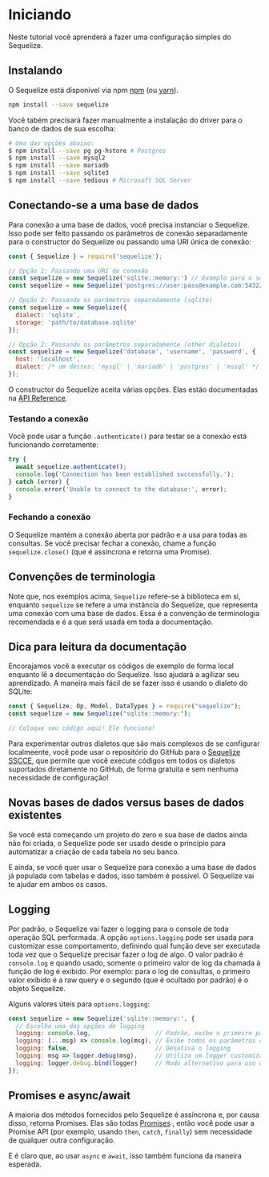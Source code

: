# Iniciando

Neste tutorial você aprenderá a fazer uma configuração simples do Sequelize.

## Instalando

O Sequelize está disponível via npm [npm](https://www.npmjs.com/package/sequelize) (ou [yarn](https://yarnpkg.com/package/sequelize)).

```sh
npm install --save sequelize
```
Você tabém precisará fazer manualmente a instalação do driver para o banco de dados de sua escolha:

```sh
# Uma das opções abaixo:
$ npm install --save pg pg-hstore # Postgres
$ npm install --save mysql2
$ npm install --save mariadb
$ npm install --save sqlite3
$ npm install --save tedious # Microsoft SQL Server
```

## Conectando-se a uma base de dados

Para conexão a uma base de dados, você precisa instanciar o Sequelize. Isso pode ser feito passando os parâmetros de conexão separadamente para o constructor do Sequelize ou passando uma URI única de conexão:

```js
const { Sequelize } = require('sequelize');

// Opção 1: Passando uma URI de conexão
const sequelize = new Sequelize('sqlite::memory:') // Examplo para o sqlite
const sequelize = new Sequelize('postgres://user:pass@example.com:5432/dbname') // Exemplo para o postgres

// Opção 2: Passando os parâmetros separadamente (sqlite)
const sequelize = new Sequelize({
  dialect: 'sqlite',
  storage: 'path/to/database.sqlite'
});

// Opção 2: Passando os parãmetros separadamente (other dialetos)
const sequelize = new Sequelize('database', 'username', 'password', {
  host: 'localhost',
  dialect: /* um destes: 'mysql' | 'mariadb' | 'postgres' | 'mssql' */
});
```

O constructor do Sequelize aceita várias opções. Elas estão documentadas na [API Reference](../class/lib/sequelize.js~Sequelize.html#instance-constructor-constructor).

### Testando a conexão

Você pode usar a função `.authenticate()` para testar se a conexão está funcionando corretamente:

```js
try {
  await sequelize.authenticate();
  console.log('Connection has been established successfully.');
} catch (error) {
  console.error('Unable to connect to the database:', error);
}
```

### Fechando a conexão

O Sequelize mantém a conexão aberta por padrão e a usa para todas as consultas. Se você precisar fechar a conexão, chame a função `sequelize.close()` (que é assíncrona e retorna uma Promise).

## Convenções de terminologia

Note que, nos exemplos acima, `Sequelize` refere-se à biblioteca em si, enquanto `sequelize` se refere a uma instância do Sequelize, que representa uma conexão com uma base de dados. Essa é a convenção de terminologia recomendada e é a que será usada em toda a documentação.

## Dica para leitura da documentação

Encorajamos você a executar os códigos de exemplo de forma local enquanto lê a documentação do Sequelize. Isso ajudará a agilizar seu aprendizado. A maneira mais fácil de se fazer isso é usando o dialeto do SQLite:

```js
const { Sequelize, Op, Model, DataTypes } = require("sequelize");
const sequelize = new Sequelize("sqlite::memory:");

// Coloque seu código aqui! Ele funciona!
```

Para experimentar outros dialetos que são mais complexos de se configurar localmeente, você pode usar o repositório do GitHub para o [Sequelize SSCCE](https://github.com/papb/sequelize-sscce), que permite que você execute códigos em todos os dialetos suportados diretamente no GitHub, de forma gratuita e sem nenhuma necessidade de configuração!

## Novas bases de dados versus bases de dados existentes

Se você está começando um projeto do zero e sua base de dados ainda não foi criada, o Sequelize pode ser usado desde o princípio para automatizar a criação de cada tabela no seu banco.

E ainda, se você quer usar o Sequelize para conexão a uma base de dados já populada com tabelas e dados, isso também é possível. O Sequelize vai te ajudar em ambos os casos.

## Logging

Por padrão, o Sequelize vai fazer o logging para o console de toda operação SQL performada. A opção `options.logging` pode ser usada para customizar esse comportamento, definindo qual função deve ser executada toda vez que o Sequelize precisar fazer o log de algo. O valor padrão é `console.log` e quando usado, somente o primeiro valor de log da chamada à função de log é exibido. Por exemplo: para o log de consultas, o primeiro valor exibido é a raw query e o segundo (que é ocultado por padrão) é o objeto Sequelize.

Alguns valores úteis para `options.logging`:

```js
const sequelize = new Sequelize('sqlite::memory:', {
  // Escolha uma das opções de logging
  logging: console.log,                  // Padrão, exibe o primeiro parâmetro da chamada à função de logging
  logging: (...msg) => console.log(msg), // Exibe todos os parâmetros da chamada à função de logging
  logging: false,                        // Desativa o logging
  logging: msg => logger.debug(msg),     // Utiliza um logger customizado  (ex. Winston ou Bunyan), exibindo o primeiro parâmetro
  logging: logger.debug.bind(logger)     // Modo alternativo para uso de um logger customizado, exibe todos as mensagens
});
```

## Promises e async/await

A maioria dos métodos fornecidos pelo Sequelize é assíncrona e, por causa disso, retorna Promises. Elas são todas [Promises](https://developer.mozilla.org/en-US/docs/Web/JavaScript/Reference/Global_Objects/Promise) , então você pode usar a Promise API (por exemplo, usando `then`, `catch`, `finally`) sem necessidade de qualquer outra configuração.

E é claro que, ao usar `async` e `await`, isso também funciona da maneira esperada.
